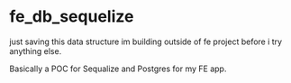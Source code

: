 # fe_db_sequelize
just saving this data structure im building outside of fe project before i try anything else.  

Basically a POC for Sequalize and Postgres for my FE app.  
